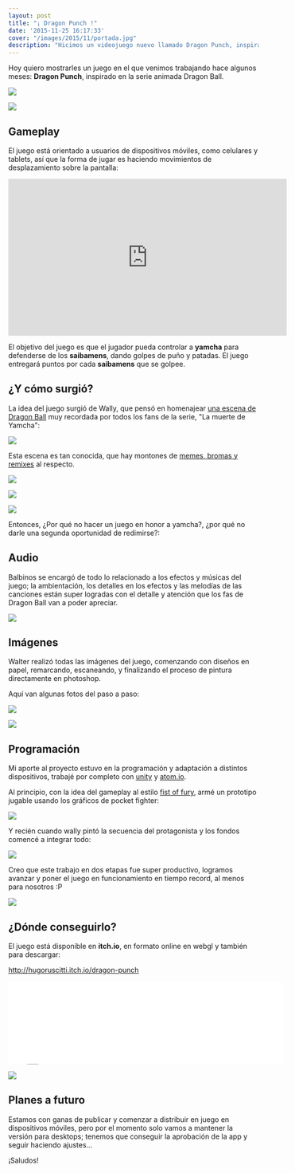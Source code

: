 ```yaml
---
layout: post
title: "¡ Dragon Punch !"
date: '2015-11-25 16:17:33'
cover: "/images/2015/11/portada.jpg"
description: "Hicimos un videojuego nuevo llamado Dragon Punch, inspirado en la serie animada Dragon Ball..."
---
```


Hoy quiero mostrarles un juego en el que venimos trabajando hace algunos meses: **Dragon Punch**, inspirado en la serie animada Dragon Ball.

![](/images/2015/09/1536x2008ss-80-1.jpg)

![](/images/2015/09/screenshot---dragon-ball-punch-1-1.jpg)

## Gameplay

El juego está orientado a usuarios de dispositivos móviles, como celulares y tablets, así que la forma de jugar es haciendo movimientos de desplazamiento sobre la pantalla:

<iframe width="560" height="315" src="https://www.youtube.com/embed/Q1a0ZfhDM68" frameborder="0" allowfullscreen></iframe>

El objetivo del juego es que el jugador pueda controlar a **yamcha** para defenderse de los **saibamens**, dando golpes de puño y patadas. El juego entregará puntos por cada **saibamens** que se golpee.

## ¿Y cómo surgió?

La idea del juego surgió de Wally, que pensó en homenajear [una escena de Dragon Ball](https://www.youtube.com/watch?v=MfW4RRoUdy8) muy recordada por todos los fans de la serie, "La muerte de Yamcha":

![](/images/2015/09/Dragonball-Z--Saibamen-Kills-Yamcha-Remastered--HD----YouTube-2015-09-13-02-20-06.png)

Esta escena es tan conocida, que hay montones de [memes, bromas y remixes](https://www.google.com.ar/search?q=google+images+yamcha+death+pose&espv=2&biw=1440&bih=801&source=lnms&tbm=isch&sa=X&ved=0CAYQ_AUoAWoVChMI1bXnpabzxwIVhH-QCh0FKglX#tbm=isch&q=yamcha+death) al respecto.



![](/images/2015/09/pokemon-drago-desmotivaciones.jpg)

![](/images/2015/09/51BVSNN5AZL-_SX300_.jpg)

![](/images/2015/11/20151125081111.jpg)

Entonces, ¿Por qué no hacer un juego en honor a yamcha?, ¿por qué no darle una segunda oportunidad de redimirse?:


## Audio

Balbinos se encargó de todo lo relacionado a los efectos y músicas del juego; la ambientación, los detalles en los efectos y las melodías de las canciones están super logradas con el detalle y atención que los fas de Dragon Ball van a poder apreciar.

![](/images/2015/09/picture---audio.jpg)


## Imágenes

Walter realizó todas las imágenes del juego, comenzando con diseños en papel, remarcando, escaneando, y finalizando el proceso de pintura directamente en photoshop.

Aquí van algunas fotos del paso a paso:

![](/images/2015/11/picuture---draws-1.jpg)


![](/images/2015/11/picture---zoom.jpg)


## Programación

Mi aporte al proyecto estuvo en la programación y adaptación a distintos dispositivos, trabajé por completo con [unity](https://unity3d.com/) y [atom.io](https://atom.io/).


Al principio, con la idea del gameplay al estilo [fist of fury](https://itunes.apple.com/us/app/fist-of-fury/id913105070?mt=8), armé un prototipo jugable usando los gráficos de pocket fighter:


![](/images/2015/11/ryuScene-unity---unity-punch---iPhone--iPod-Touch-and-iPad--Personal--2015-11-24-16-08-19.png)

Y recién cuando wally pintó la secuencia del protagonista y los fondos comencé a integrar todo:

![](/images/2015/11/gameScene-unity---unity-punch---iPhone--iPod-Touch-and-iPad--Personal--2015-11-21-13-06-38.jpg)

Creo que este trabajo en dos etapas fue super productivo, logramos avanzar y poner el juego en funcionamiento en tiempo record, al menos para nosotros :P


![](/images/2015/11/DSCN3671.jpg)

## ¿Dónde conseguirlo?

El juego está disponible en **itch.io**, en formato online en webgl y también para descargar:

http://hugoruscitti.itch.io/dragon-punch

<iframe src="//itch.io/embed/38390?dark=true&amp;linkback=true" width="552" height="167" frameborder="0"></iframe>


![](/images/2015/11/Dragon-Punch-by-twoplayers-2015-11-17-16-09-35.jpg)


## Planes a futuro

Estamos con ganas de publicar y comenzar a distribuir en juego en dispositivos móviles, pero por el momento solo vamos a mantener la versión para desktops; tenemos que conseguir la aprobación de la app y seguir haciendo ajustes...

¡Saludos!
